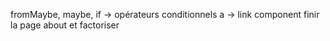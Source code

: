fromMaybe, maybe, if -> opérateurs conditionnels
a -> link component
finir la page about et factoriser